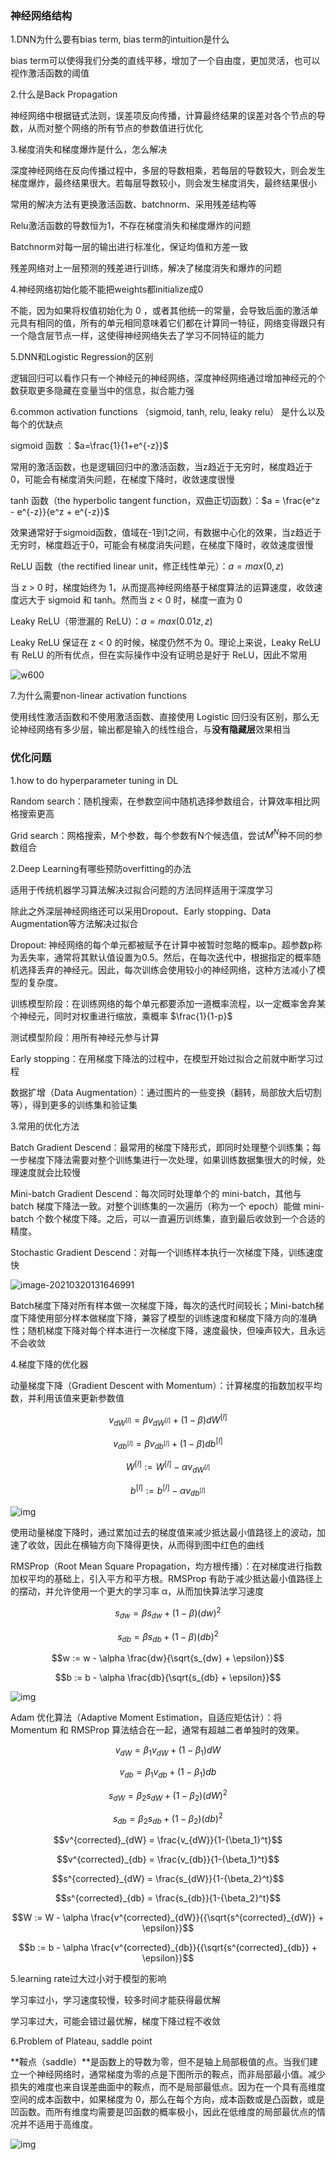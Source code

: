 ### 神经网络结构

1.DNN为什么要有bias term, bias term的intuition是什么

bias term可以使得我们分类的直线平移，增加了一个自由度，更加灵活，也可以视作激活函数的阈值

2.什么是Back Propagation

神经网络中根据链式法则，误差项反向传播，计算最终结果的误差对各个节点的导数，从而对整个网络的所有节点的参数值进行优化

3.梯度消失和梯度爆炸是什么，怎么解决

深度神经网络在反向传播过程中，多层的导数相乘，若每层的导数较大，则会发生梯度爆炸，最终结果很大。若每层导数较小，则会发生梯度消失，最终结果很小

常用的解决方法有更换激活函数、batchnorm、采用残差结构等

Relu激活函数的导数恒为1，不存在梯度消失和梯度爆炸的问题

Batchnorm对每一层的输出进行标准化，保证均值和方差一致

残差网络对上一层预测的残差进行训练，解决了梯度消失和爆炸的问题

4.神经网络初始化能不能把weights都initialize成0

不能，因为如果将权值初始化为 0 ，或者其他统一的常量，会导致后面的激活单元具有相同的值，所有的单元相同意味着它们都在计算同一特征，网络变得跟只有一个隐含层节点一样，这使得神经网络失去了学习不同特征的能力

5.DNN和Logistic Regression的区别

逻辑回归可以看作只有一个神经元的神经网络，深度神经网络通过增加神经元的个数获取更多隐藏在变量当中的信息，拟合能力强

6.common activation functions （sigmoid, tanh, relu, leaky relu） 是什么以及每个的优缺点

sigmoid 函数 ：$a=\frac{1}{1+e^{-z}}$

常用的激活函数，也是逻辑回归中的激活函数，当z趋近于无穷时，梯度趋近于0，可能会有梯度消失问题，在梯度下降时，收敛速度很慢

tanh 函数（the hyperbolic tangent function，双曲正切函数）：$a = \frac{e^z - e^{-z}}{e^z + e^{-z}}$

效果通常好于sigmoid函数，值域在-1到1之间，有数据中心化的效果，当z趋近于无穷时，梯度趋近于0，可能会有梯度消失问题，在梯度下降时，收敛速度很慢

ReLU 函数（the rectified linear unit，修正线性单元）：$a=max(0,z)$

当 z > 0 时，梯度始终为 1，从而提高神经网络基于梯度算法的运算速度，收敛速度远大于 sigmoid 和 tanh。然而当 z < 0 时，梯度一直为 0

Leaky ReLU（带泄漏的 ReLU）：$a=max(0.01z,z)$

Leaky ReLU 保证在 z < 0 的时候，梯度仍然不为 0。理论上来说，Leaky ReLU 有 ReLU 的所有优点，但在实际操作中没有证明总是好于 ReLU，因此不常用

![w600](https://i.loli.net/2021/08/02/GEeuqFxMY9noD2b.jpg)

7.为什么需要non-linear activation functions

使用线性激活函数和不使用激活函数、直接使用 Logistic 回归没有区别，那么无论神经网络有多少层，输出都是输入的线性组合，与**没有隐藏层**效果相当

### 优化问题

1.how to do hyperparameter tuning in DL

Random search：随机搜索，在参数空间中随机选择参数组合，计算效率相比网格搜索更高

Grid search：网格搜索，M个参数，每个参数有N个候选值，尝试$M^N$种不同的参数组合

2.Deep Learning有哪些预防overfitting的办法

适用于传统机器学习算法解决过拟合问题的方法同样适用于深度学习

除此之外深层神经网络还可以采用Dropout、Early stopping、Data Augmentation等方法解决过拟合

Dropout: 神经网络的每个单元都被赋予在计算中被暂时忽略的概率p。超参数p称为丢失率，通常将其默认值设置为0.5。然后，在每次迭代中，根据指定的概率随机选择丢弃的神经元。因此，每次训练会使用较小的神经网络，这种方法减小了模型的复杂度。

训练模型阶段：在训练网络的每个单元都要添加一道概率流程，以一定概率舍弃某个神经元，同时对权重进行缩放，乘概率 $\frac{1}{1-p}$

测试模型阶段：用所有神经元参与计算

Early stopping：在用梯度下降法的过程中，在模型开始过拟合之前就中断学习过程

数据扩增（Data Augmentation）：通过图片的一些变换（翻转，局部放大后切割等），得到更多的训练集和验证集

3.常用的优化方法

Batch Gradient Descend：最常用的梯度下降形式，即同时处理整个训练集；每一步梯度下降法需要对整个训练集进行一次处理，如果训练数据集很大的时候，处理速度就会比较慢

Mini-batch Gradient Descend：每次同时处理单个的 mini-batch，其他与 batch 梯度下降法一致。对整个训练集的一次遍历（称为一个 epoch）能做 mini-batch 个数个梯度下降。之后，可以一直遍历训练集，直到最后收敛到一个合适的精度。

Stochastic Gradient Descend：对每一个训练样本执行一次梯度下降，训练速度快

![image-20210320131646991](https://i.loli.net/2021/08/02/NZgAcEaq74b3r1e.png)

Batch梯度下降对所有样本做一次梯度下降，每次的迭代时间较长；Mini-batch梯度下降使用部分样本做梯度下降，兼容了模型的训练速度和梯度下降方向的准确性；随机梯度下降对每个样本进行一次梯度下降，速度最快，但噪声较大，且永远不会收敛

4.梯度下降的优化器

动量梯度下降（Gradient Descent with Momentum）：计算梯度的指数加权平均数，并利用该值来更新参数值

$$v_{dW^{[l]}} = \beta v_{dW^{[l]}} + (1 - \beta) dW^{[l]}$$

$$v_{db^{[l]}} = \beta v_{db^{[l]}} + (1 - \beta) db^{[l]}$$

$$W^{[l]} := W^{[l]} - \alpha v_{dW^{[l]}}$$ 

$$b^{[l]} := b^{[l]} - \alpha v_{db^{[l]}}$$

![img](http://www.ai-start.com/dl2017/images/cc2d415b8ccda9fdaba12c575d4d3c4b.png)

使用动量梯度下降时，通过累加过去的梯度值来减少抵达最小值路径上的波动，加速了收敛，因此在横轴方向下降得更快，从而得到图中红色的曲线

RMSProp（Root Mean Square Propagation，均方根传播）：在对梯度进行指数加权平均的基础上，引入平方和平方根。RMSProp 有助于减少抵达最小值路径上的摆动，并允许使用一个更大的学习率 α，从而加快算法学习速度

$$s_{dw} = \beta s_{dw} + (1 - \beta)(dw)^2$$

$$s_{db} = \beta s_{db} + (1 - \beta)(db)^2$$ 

$$w := w - \alpha \frac{dw}{\sqrt{s_{dw} + \epsilon}}$$

$$b := b - \alpha \frac{db}{\sqrt{s_{db} + \epsilon}}$$

![img](http://www.ai-start.com/dl2017/images/d43cf7898bd88adff4aaac607c1bd5a1.png)

Adam 优化算法（Adaptive Moment Estimation，自适应矩估计）：将 Momentum 和 RMSProp 算法结合在一起，通常有超越二者单独时的效果。

$$v_{dW} = \beta_1 v_{dW} + (1 - \beta_1) dW$$ 

$$v_{db} = \beta_1 v_{db} + (1 - \beta_1) db$$

$$s_{dW} = \beta_2 s_{dW} + (1 - \beta_2) {(dW)}^2$$ 

$$s_{db} = \beta_2 s_{db} + (1 - \beta_2) {(db)}^2$$

$$v^{corrected}_{dW} = \frac{v_{dW}}{1-{\beta_1}^t}$$ 

$$v^{corrected}_{db} = \frac{v_{db}}{1-{\beta_1}^t}$$

$$s^{corrected}_{dW} = \frac{s_{dW}}{1-{\beta_2}^t}$$ 

$$s^{corrected}_{db} = \frac{s_{db}}{1-{\beta_2}^t}$$

$$W := W - \alpha \frac{v^{corrected}_{dW}}{{\sqrt{s^{corrected}_{dW}} + \epsilon}}$$

$$b := b - \alpha \frac{v^{corrected}_{db}}{{\sqrt{s^{corrected}_{db}} + \epsilon}}$$

5.learning rate过大过小对于模型的影响

学习率过小，学习速度较慢，较多时间才能获得最优解

学习率过大，可能会错过最优解，梯度下降过程不收敛

6.Problem of Plateau, saddle point

**鞍点（saddle）**是函数上的导数为零，但不是轴上局部极值的点。当我们建立一个神经网络时，通常梯度为零的点是下图所示的鞍点，而非局部最小值。减少损失的难度也来自误差曲面中的鞍点，而不是局部最低点。因为在一个具有高维度空间的成本函数中，如果梯度为 0，那么在每个方向，成本函数或是凸函数，或是凹函数。而所有维度均需要是凹函数的概率极小，因此在低维度的局部最优点的情况并不适用于高维度。

![img](http://www.ai-start.com/dl2017/images/a8c3dfdc238762a9f0edf26e6037ee09.png)